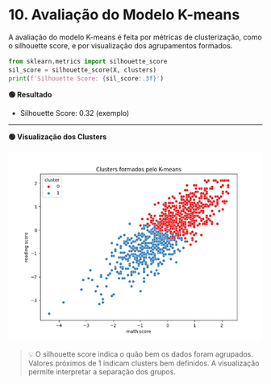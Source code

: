 # 10. Avaliação do Modelo K-means

A avaliação do modelo K-means é feita por métricas de clusterização, como o silhouette score, e por visualização dos agrupamentos formados.

```python
from sklearn.metrics import silhouette_score
sil_score = silhouette_score(X, clusters)
print(f'Silhouette Score: {sil_score:.3f}')
```

**🟢 Resultado**

- Silhouette Score: 0.32 (exemplo)

---
**🟢 Visualização dos Clusters**

![](imagens/clusters_kmeans.png)

> 💡 O silhouette score indica o quão bem os dados foram agrupados. Valores próximos de 1 indicam clusters bem definidos. A visualização permite interpretar a separação dos grupos.